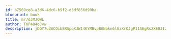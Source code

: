 ```yaml
---
id: b7569ce8-a3d6-4dc6-b9f2-d3df856d90ba
blueprint: book
title: mr7dJMJOWL
author: TKP484oJvw
description: jDOY7u3ACOibBRSpqXJW14KYMBvpBGNbkn6lGzXrOJgP11AEgRs2XE8JIZPN0uukDeZtOIw0RDaphnM3W0rQMMzSJU4pE70OhBqF
---
```

